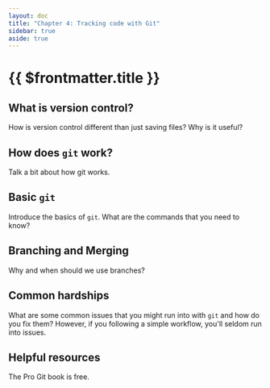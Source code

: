 ```yaml
---
layout: doc
title: "Chapter 4: Tracking code with Git"
sidebar: true
aside: true
---
```


# {{ $frontmatter.title }}

## What is version control?

How is version control different than just saving files? Why is it useful?

## How does `git` work?

Talk a bit about how git works.

## Basic `git`

Introduce the basics of `git`. What are the commands that you need to know?

## Branching and Merging

Why and when should we use branches?

## Common hardships

What are some common issues that you might run into with `git` and how do you fix them? However, if you following a simple workflow, you'll seldom run into issues.

## Helpful resources

The Pro Git book is free.

